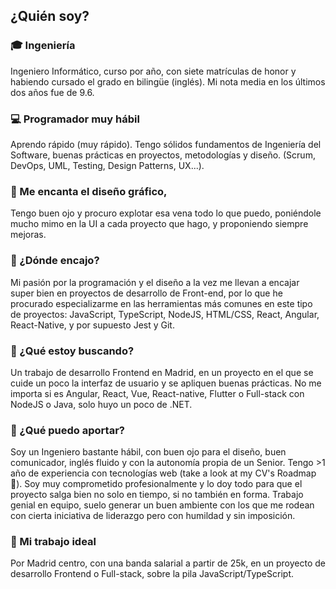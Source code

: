 ## ¿Quién soy?

### 🎓 Ingeniería
Ingeniero Informático, curso por año, con siete matrículas de honor y habiendo cursado el grado en bilingüe (inglés). Mi nota media en los últimos dos años fue de 9.6.

### 💻 Programador muy hábil
Aprendo rápido (muy rápido). Tengo sólidos fundamentos de Ingeniería del Software, buenas prácticas en proyectos, metodologías y diseño. (Scrum, DevOps, UML, Testing, Design Patterns, UX...).

### 🦄 Me encanta el diseño gráfico,
Tengo buen ojo y procuro explotar esa vena todo lo que puedo, poniéndole mucho mimo en la UI a cada proyecto que hago, y proponiendo siempre mejoras.

### 📲 ¿Dónde encajo?
Mi pasión por la programación y el diseño a la vez me llevan a encajar super bien en proyectos de desarrollo de Front-end, por lo que he procurado especializarme en las herramientas más comunes en este tipo de proyectos: JavaScript, TypeScript, NodeJS, HTML/CSS, React, Angular, React-Native, y por supuesto Jest y Git.

### 🚀 ¿Qué estoy buscando? 
Un trabajo de desarrollo Frontend en Madrid, en un proyecto en el que se cuide un poco la interfaz de usuario y se apliquen buenas prácticas. No me importa si es Angular, React, Vue, React-native, Flutter o Full-stack con NodeJS o Java, solo huyo un poco de .NET. 

### 🏈 ¿Qué puedo aportar? 
Soy un Ingeniero bastante hábil, con buen ojo para el diseño, buen comunicador, inglés fluido y con la autonomía propia de un Senior. Tengo >1 año de experiencia con tecnologías web (take a look at my CV's Roadmap 🤫). Soy muy comprometido profesionalmente y lo doy todo para que el proyecto salga bien no solo en tiempo, si no también en forma. Trabajo genial en equipo, suelo generar un buen ambiente con los que me rodean con cierta iniciativa de liderazgo pero con humildad y sin imposición.

### 🌟 Mi trabajo ideal 
Por Madrid centro, con una banda salarial a partir de 25k, en un proyecto de desarrollo Frontend o Full-stack, sobre la pila JavaScript/TypeScript.

